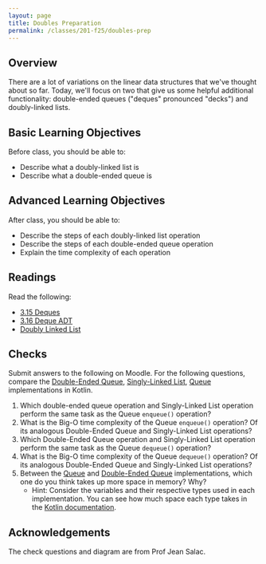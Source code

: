 ```yaml
---
layout: page
title: Doubles Preparation
permalink: /classes/201-f25/doubles-prep
---
```


## Overview
There are a lot of variations on the linear data structures that we've thought about so far. Today, we'll focus on two that give us some helpful additional functionality: double-ended queues ("deques" pronounced "decks") and doubly-linked lists.

## Basic Learning Objectives
Before class, you should be able to: 
* Describe what a doubly-linked list is
* Describe what a double-ended queue is


## Advanced Learning Objectives
After class, you should be able to:
* Describe the steps of each doubly-linked list operation
* Describe the steps of each double-ended queue operation
* Explain the time complexity of each operation

## Readings
Read the following:

* [3.15 Deques](https://runestone.academy/ns/books/published/pswadsup/basic-ds_deques.html?mode=browsing)
* [3.16 Deque ADT](https://runestone.academy/ns/books/published/pswadsup/basic-ds_the-deque-abstract-data-type.html?mode=browsing)
* [Doubly Linked List](https://www.guru99.com/doubly-linked-list.html)


## Checks
Submit answers to the following on Moodle. For the following questions, compare the [Double-Ended Queue](https://github.com/dmusican/cs201f24share/blob/main/code-for-readings/src/main/kotlin/Deque.kt), [Singly-Linked List](https://github.com/dmusican/cs201f24share/blob/main/code-for-readings/src/main/kotlin/SinglyLinkedList.kt), [Queue](https://github.com/dmusican/cs201f24share/blob/main/code-for-readings/src/main/kotlin/Queue.kt) implementations in Kotlin.

1. Which double-ended queue operation and Singly-Linked List operation perform the same task as the Queue `enqueue()` operation? 
2. What is the Big-O time complexity of the Queue `enqueue()` operation? Of its analogous Double-Ended Queue and Singly-Linked List operations?
3. Which Double-Ended Queue operation and Singly-Linked List operation perform the same task as the Queue `dequeue()` operation?
4. What is the Big-O time complexity of the Queue `dequeue()` operation? Of its analogous Double-Ended Queue and Singly-Linked List operations?
5. Between the [Queue](https://github.com/dmusican/cs201f24share/blob/main/code-for-readings/src/main/kotlin/Queue.kt) and [Double-Ended Queue](https://github.com/dmusican/cs201f24share/blob/main/code-for-readings/src/main/kotlin/Deque.kt) implementations, which one do you think takes up more space in memory? Why? 
    * Hint: Consider the variables and their respective types used in each implementation. You can see how much space each type takes in the [Kotlin documentation](https://kotlinlang.org/docs/basic-types.html).


## Acknowledgements
The check questions and diagram are from Prof Jean Salac.